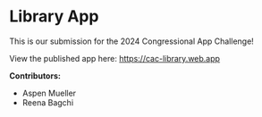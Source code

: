 # Library App
This is our submission for the 2024 Congressional App Challenge!

View the published app here: https://cac-library.web.app

**Contributors:**
- Aspen Mueller
- Reena Bagchi

